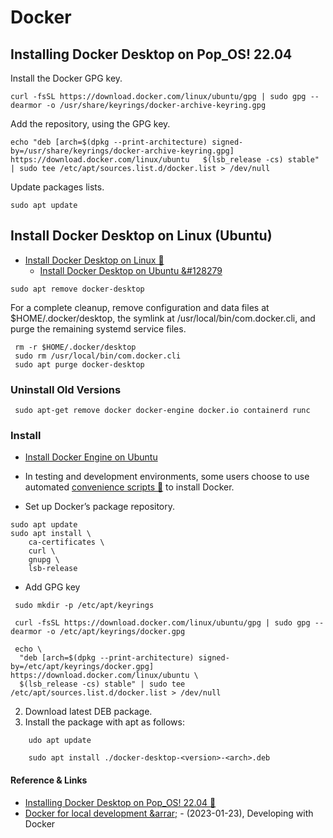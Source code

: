 # Docker

## Installing Docker Desktop on Pop_OS! 22.04

Install the Docker GPG key.

```
curl -fsSL https://download.docker.com/linux/ubuntu/gpg | sudo gpg --dearmor -o /usr/share/keyrings/docker-archive-keyring.gpg
```

Add the repository, using the GPG key.

```
echo "deb [arch=$(dpkg --print-architecture) signed-by=/usr/share/keyrings/docker-archive-keyring.gpg]
https://download.docker.com/linux/ubuntu   $(lsb_release -cs) stable" | sudo tee /etc/apt/sources.list.d/docker.list > /dev/null
```

Update packages lists.

```
sudo apt update
```

## Install Docker Desktop on Linux (Ubuntu)
- [Install Docker Desktop on Linux &#128279;](https://docs.docker.com/desktop/install/linux-install/)
	- [Install Docker Desktop on Ubuntu &#128279](https://docs.docker.com/desktop/install/ubuntu/)

```
sudo apt remove docker-desktop
```

For a complete cleanup, remove configuration and data files at $HOME/.docker/desktop, the symlink at /usr/local/bin/com.docker.cli, and purge the remaining systemd service files.

```
 rm -r $HOME/.docker/desktop
 sudo rm /usr/local/bin/com.docker.cli
 sudo apt purge docker-desktop
```

### Uninstall Old Versions
```
 sudo apt-get remove docker docker-engine docker.io containerd runc
```

### Install

- [Install Docker Engine on Ubuntu](https://docs.docker.com/engine/install/ubuntu/#set-up-the-repository)
- In testing and development environments, some users choose to use automated [convenience scripts &#128279;](https://docs.docker.com/engine/install/ubuntu/#install-using-the-convenience-script) to install Docker.


- Set up Docker’s package repository.

```
sudo apt update
sudo apt install \
    ca-certificates \
    curl \
    gnupg \
    lsb-release
```
- Add GPG key
```
 sudo mkdir -p /etc/apt/keyrings

 curl -fsSL https://download.docker.com/linux/ubuntu/gpg | sudo gpg --dearmor -o /etc/apt/keyrings/docker.gpg
```

```
 echo \
  "deb [arch=$(dpkg --print-architecture) signed-by=/etc/apt/keyrings/docker.gpg] https://download.docker.com/linux/ubuntu \
  $(lsb_release -cs) stable" | sudo tee /etc/apt/sources.list.d/docker.list > /dev/null
```

2. Download latest DEB package.
3. Install the package with apt as follows:

```
	udo apt update

 	sudo apt install ./docker-desktop-<version>-<arch>.deb
```

#### Reference & Links
- [Installing Docker Desktop on Pop_OS! 22.04
&#128279;](https://www.bgoewert.com/installing-docker-desktop-on-pop_os-22-04/)
- [Docker for local development &arrar;](https://blog.codito.dev/2023/01/docker-for-local-development/) - (2023-01-23), Developing with Docker

